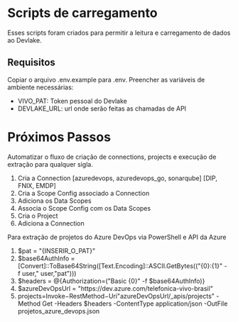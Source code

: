 # Scripts de carregamento

Esses scripts foram criados para permitir a leitura e carregamento de dados ao Devlake.

## Requisitos

Copiar o arquivo .env.example para .env.
Preencher as variáveis de ambiente necessárias:
- VIVO_PAT: Token pessoal do Devlake
- DEVLAKE_URL: url onde serão feitas as chamadas de API

# Próximos Passos

Automatizar o fluxo de criação de connections, projects e execução de extração para qualquer sigla.
<ol>
	<li>Cria a Connection [azuredevops, azuredevops_go, sonarqube] [DIP, FNIX, EMDP]</li>
	<li>Cria a Scope Config associado a Connection</li>
	<li>Adiciona os Data Scopes</li>
	<li>Associa o Scope Config com os Data Scopes</li>
	<li>Cria o Project</li>
	<li>Adiciona a Connection</li>
</ol>

Para extração de projetos do Azure DevOps via PowerShell e API da Azure
<ol>
	<li>$pat = "{INSERIR_O_PAT}"</li>
	<li>$base64AuthInfo = [Convert]::ToBase64String([Text.Encoding]::ASCII.GetBytes(("{0}:{1}" -f user," user,"pat")))</li>
	<li>$headers = @{Authorization=("Basic {0}" -f $base64AuthInfo)}</li>
	<li>$azureDevOpsUrl = "https://dev.azure.com/telefonica-vivo-brasil"</li>
	<li>projects=Invoke−RestMethod−Uri"azureDevOpsUrl/_apis/projects" -Method Get -Headers $headers -ContentType application/json -OutFile projetos_azure_devops.json</li>
</ol>
